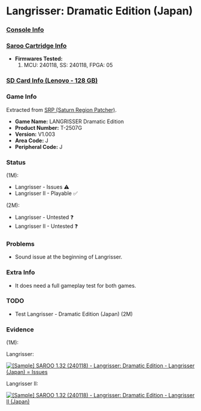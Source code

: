 # Langrisser: Dramatic Edition (Japan)

### [Console Info](../../../../Info/Consoles/VA13/README.md)

### [Saroo Cartridge Info](../../../../Info/Cartridges/RetroGameParadiseStore/1.32F/README.md)

- <b>Firmwares Tested:</b>
  1. MCU: 240118, SS: 240118, FPGA: 05

### [SD Card Info (Lenovo - 128 GB)](../../../../Info/SdCards/Lenovo/128GB/README.md)

### Game Info

Extracted from [SRP (Saturn Region Patcher)](https://segaxtreme.net/resources/saturn-region-patcher.81/download).

- <b>Game Name:</b> LANGRISSER Dramatic Edition
- <b>Product Number:</b> T-2507G
- <b>Version:</b> V1.003
- <b>Area Code:</b> J
- <b>Peripheral Code:</b> J

### Status

(1M):

- Langrisser - Issues :warning:
- Langrisser II - Playable :white_check_mark:

(2M):

- Langrisser - Untested :question:
- Langrisser II - Untested :question:

### Problems

- Sound issue at the beginning of Langrisser.

### Extra Info

- It does need a full gameplay test for both games.

### TODO

- Test Langrisser - Dramatic Edition (Japan) (2M)

### Evidence

(1M):

Langrisser:

[![[Sample] SAROO 1.32 (240118) - Langrisser: Dramatic Edition - Langrisser (Japan) = Issues](https://img.youtube.com/vi/8kBO_7p4d5Y/0.jpg)](https://www.youtube.com/watch?v=8kBO_7p4d5Y)

Langrisser II:

[![[Sample] SAROO 1.32 (240118) - Langrisser: Dramatic Edition - Langrisser II (Japan)](https://img.youtube.com/vi/giIDypjlHzU/0.jpg)](https://www.youtube.com/watch?v=giIDypjlHzU)
